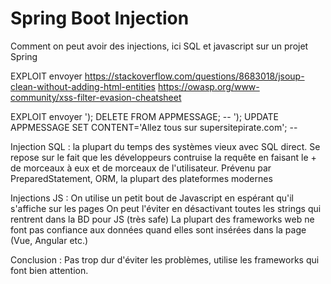 # Spring Boot Injection
Comment on peut avoir des injections, ici SQL et javascript sur un projet Spring


EXPLOIT envoyer <script>alert("Connard")</script>
https://stackoverflow.com/questions/8683018/jsoup-clean-without-adding-html-entities
https://owasp.org/www-community/xss-filter-evasion-cheatsheet
<SCRIPT SRC=http://xss.rocks/xss.js></SCRIPT>

EXPLOIT envoyer 
'); DELETE FROM APPMESSAGE; --
'); UPDATE APPMESSAGE SET CONTENT='Allez tous sur supersitepirate.com'; --

Injection SQL : la plupart du temps des systèmes vieux avec SQL direct.
Se repose sur le fait que les développeurs contruise la requête en faisant le + de morceaux à eux
et de morceaux de l'utilisateur. 
Prévenu par PreparedStatement, ORM, la plupart des plateformes modernes

Injections JS : 
On utilise un petit bout de Javascript en espérant qu'il s'affiche sur les pages
On peut l'éviter en désactivant toutes les strings qui rentrent dans la BD pour JS (très safe)
La plupart des frameworks web ne font pas confiance aux données quand elles sont insérées dans la page (Vue, Angular etc.)


Conclusion :  Pas trop dur d'éviter les problèmes, utilise les frameworks
qui font bien attention.



